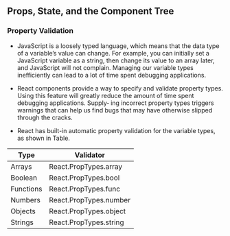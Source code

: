 ## Props, State, and the Component Tree
### Property Validation
- JavaScript is a loosely typed language, which means that the data type of a variable’s
value can change. For example, you can initially set a JavaScript variable as a string,
then change its value to an array later, and JavaScript will not complain. Managing
our variable types inefficiently can lead to a lot of time spent debugging applications.

- React components provide a way to specify and validate property types. Using this
feature will greatly reduce the amount of time spent debugging applications. Supply‐
ing incorrect property types triggers warnings that can help us find bugs that may
have otherwise slipped through the cracks.

- React has built-in automatic property validation for the variable types, as shown in Table.

Type | Validator
-----|----------
Arrays | React.PropTypes.array
Boolean | React.PropTypes.bool
Functions | React.PropTypes.func
Numbers | React.PropTypes.number
Objects | React.PropTypes.object
Strings | React.PropTypes.string